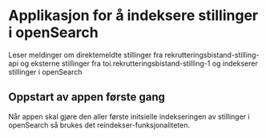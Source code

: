 # Applikasjon for å indeksere stillinger i openSearch
Leser meldinger om direktemeldte stillinger fra rekrutteringsbistand-stilling-api og eksterne stillinger fra toi.rekrutteringsbistand-stilling-1 og indekserer stillinger i openSearch


## Oppstart av appen første gang
Når appen skal gjøre den aller første initsielle indekseringen av stillinger i openSearch så brukes det 
reindekser-funksjonaliteten. 

